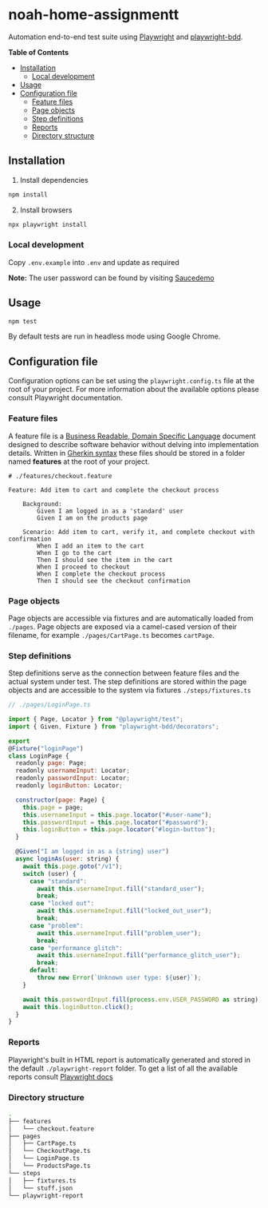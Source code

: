 # noah-home-assignmentt

Automation end-to-end test suite using [Playwright](https://playwright.dev/ "view Playwright documentation") and [playwright-bdd](https://vitalets.github.io/playwright-bdd/#/ "view playwright-bdd documentation").

**Table of Contents**

- [Installation](#installation)
  - [Local development](#local-development)
- [Usage](#usage)
- [Configuration file](#configuration-file)
  - [Feature files](#feature-files)
  - [Page objects](#page-objects)
  - [Step definitions](#step-definitions)
  - [Reports](#reports)
  - [Directory structure](#directory-structure)

## Installation

1. Install dependencies

```bash
npm install
```

2. Install browsers

```bash
npx playwright install
```

### Local development

Copy `.env.example` into `.env` and update as required

**Note:** The user password can be found by visiting [Saucedemo](https://www.saucedemo.com/v1/)

## Usage

```bash
npm test
```

By default tests are run in headless mode using Google Chrome.

## Configuration file

Configuration options can be set using the `playwright.config.ts` file at the root of your project. For more information about the available options please consult Playwright documentation.

### Feature files

A feature file is a [Business Readable, Domain Specific Language](http://martinfowler.com/bliki/BusinessReadableDSL.html) document designed to describe software behavior without delving into implementation details. Written in [Gherkin syntax](https://github.com/cucumber/cucumber/wiki/Gherkin) these files should be stored in a folder named **features** at the root of your project.

```gherkin
# ./features/checkout.feature

Feature: Add item to cart and complete the checkout process

    Background:
        Given I am logged in as a 'standard' user
        Given I am on the products page

    Scenario: Add item to cart, verify it, and complete checkout with confirmation
        When I add an item to the cart
        When I go to the cart
        Then I should see the item in the cart
        When I proceed to checkout
        When I complete the checkout process
        Then I should see the checkout confirmation
```

### Page objects

Page objects are accessible via fixtures and are automatically loaded from `./pages`. Page objects are exposed via a camel-cased version of their filename, for example `./pages/CartPage.ts` becomes `cartPage`.

### Step definitions

Step definitions serve as the connection between feature files and the actual system under test. The step definitions are stored within the page objects and are accessible to the system via fixtures `./steps/fixtures.ts`

```javascript
// ./pages/LoginPage.ts

import { Page, Locator } from "@playwright/test";
import { Given, Fixture } from "playwright-bdd/decorators";

export
@Fixture("loginPage")
class LoginPage {
  readonly page: Page;
  readonly usernameInput: Locator;
  readonly passwordInput: Locator;
  readonly loginButton: Locator;

  constructor(page: Page) {
    this.page = page;
    this.usernameInput = this.page.locator("#user-name");
    this.passwordInput = this.page.locator("#password");
    this.loginButton = this.page.locator("#login-button");
  }

  @Given("I am logged in as a {string} user")
  async loginAs(user: string) {
    await this.page.goto("/v1");
    switch (user) {
      case "standard":
        await this.usernameInput.fill("standard_user");
        break;
      case "locked out":
        await this.usernameInput.fill("locked_out_user");
        break;
      case "problem":
        await this.usernameInput.fill("problem_user");
        break;
      case "performance glitch":
        await this.usernameInput.fill("performance_glitch_user");
        break;
      default:
        throw new Error(`Unknown user type: ${user}`);
    }

    await this.passwordInput.fill(process.env.USER_PASSWORD as string);
    await this.loginButton.click();
  }
}
```

### Reports

Playwright's built in HTML report is automatically generated and stored in the default `./playwright-report` folder. To get a list of all the available reports consult [Playwright docs](https://playwright.dev/ "view Playwright documentation")

### Directory structure

```bash
.
├── features
│   └── checkout.feature
├── pages
│   ├── CartPage.ts
│   └── CheckoutPage.ts
│   └── LoginPage.ts
│   └── ProductsPage.ts
└── steps
│   ├── fixtures.ts
│   └── stuff.json
└── playwright-report
```
